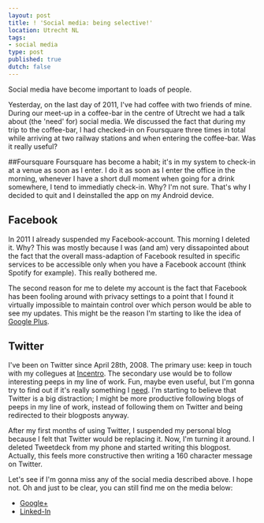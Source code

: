 ```yaml
---
layout: post
title: ! 'Social media: being selective!'
location: Utrecht NL
tags:
- social media
type: post
published: true
dutch: false
---
```

Social media have become important to loads of people.

Yesterday, on the last day of 2011, I've had coffee with two friends of mine. During our meet-up in a coffee-bar in the centre of Utrecht we had a talk about (the 'need' for) social media. We discussed the fact that during my trip to the coffee-bar, I had checked-in on Foursquare three times in total while arriving at two railway stations and when entering the coffee-bar. Was it really useful?

##Foursquare
Foursquare has become a habit; it's in my system to check-in at a venue as soon as I enter. I do it as soon as I enter the office in the morning, whenever I have a short dull moment when going for a drink somewhere, I tend to immediatly check-in. Why? I'm not sure. That's why I decided to quit and I deinstalled the app on my Android device.

## Facebook
In 2011 I already suspended my Facebook-account. This morning I deleted it. Why? This was mostly because I was (and am) very dissapointed about the fact that the overall mass-adaption of Facebook resulted in specific services to be accessible only when you have a Facebook account (think Spotify for example). This really bothered me.

The second reason for me to delete my account is the fact that Facebook has been fooling around with privacy settings to a point that I found it virtually impossible to maintain control over which person would be able to see my updates. This might be the reason I'm starting to like the idea of <a title="Google+" href="http://plus.google.com" target="_blank">Google Plus</a>.

## Twitter
I've been on Twitter since April 28th, 2008. The primary use: keep in touch with my collegues at <a title="Incentro" href="http://www.incentro.com" target="_blank">Incentro</a>. The secondary use would be to follow interesting peeps in my line of work. Fun, maybe even useful, but I'm gonna try to find out if it's really something I <span style="text-decoration:underline;">need</span>. I'm starting to believe that Twitter is a big distraction; I might be more productive following blogs of peeps in my line of work, instead of following them on Twitter and being redirected to their blogposts anyway.

After my first months of using Twitter, I suspended my personal blog because I felt that Twitter would be replacing it. Now, I'm turning it around. I deleted Tweetdeck from my phone and started writing this blogpost. Actually, this feels more constructive then writing a 160 character message on Twitter.

Let's see if I'm gonna miss any of the social media described above. I hope not. Oh and just to be clear, you can still find me on the media below:

* <a title="Google+" href="https://plus.google.com/118346745584589375961/posts" target="_blank">Google+</a>
* <a title="Linked-In" href="http://nl.linkedin.com/in/ronaldvz" target="_blank">Linked-In</a>
